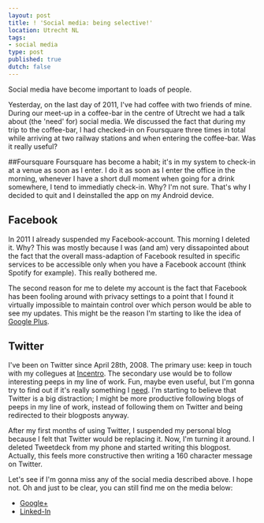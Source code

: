 ```yaml
---
layout: post
title: ! 'Social media: being selective!'
location: Utrecht NL
tags:
- social media
type: post
published: true
dutch: false
---
```

Social media have become important to loads of people.

Yesterday, on the last day of 2011, I've had coffee with two friends of mine. During our meet-up in a coffee-bar in the centre of Utrecht we had a talk about (the 'need' for) social media. We discussed the fact that during my trip to the coffee-bar, I had checked-in on Foursquare three times in total while arriving at two railway stations and when entering the coffee-bar. Was it really useful?

##Foursquare
Foursquare has become a habit; it's in my system to check-in at a venue as soon as I enter. I do it as soon as I enter the office in the morning, whenever I have a short dull moment when going for a drink somewhere, I tend to immediatly check-in. Why? I'm not sure. That's why I decided to quit and I deinstalled the app on my Android device.

## Facebook
In 2011 I already suspended my Facebook-account. This morning I deleted it. Why? This was mostly because I was (and am) very dissapointed about the fact that the overall mass-adaption of Facebook resulted in specific services to be accessible only when you have a Facebook account (think Spotify for example). This really bothered me.

The second reason for me to delete my account is the fact that Facebook has been fooling around with privacy settings to a point that I found it virtually impossible to maintain control over which person would be able to see my updates. This might be the reason I'm starting to like the idea of <a title="Google+" href="http://plus.google.com" target="_blank">Google Plus</a>.

## Twitter
I've been on Twitter since April 28th, 2008. The primary use: keep in touch with my collegues at <a title="Incentro" href="http://www.incentro.com" target="_blank">Incentro</a>. The secondary use would be to follow interesting peeps in my line of work. Fun, maybe even useful, but I'm gonna try to find out if it's really something I <span style="text-decoration:underline;">need</span>. I'm starting to believe that Twitter is a big distraction; I might be more productive following blogs of peeps in my line of work, instead of following them on Twitter and being redirected to their blogposts anyway.

After my first months of using Twitter, I suspended my personal blog because I felt that Twitter would be replacing it. Now, I'm turning it around. I deleted Tweetdeck from my phone and started writing this blogpost. Actually, this feels more constructive then writing a 160 character message on Twitter.

Let's see if I'm gonna miss any of the social media described above. I hope not. Oh and just to be clear, you can still find me on the media below:

* <a title="Google+" href="https://plus.google.com/118346745584589375961/posts" target="_blank">Google+</a>
* <a title="Linked-In" href="http://nl.linkedin.com/in/ronaldvz" target="_blank">Linked-In</a>
